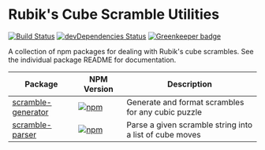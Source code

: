 # Rubik's Cube Scramble Utilities

[![Build Status](https://travis-ci.org/msrose/scramble-utils.svg?branch=master)](https://travis-ci.org/msrose/scramble-utils) [![devDependencies Status](https://david-dm.org/msrose/scramble-utils/dev-status.svg)](https://david-dm.org/msrose/scramble-utils?type=dev) [![Greenkeeper badge](https://badges.greenkeeper.io/msrose/scramble-utils.svg)](https://greenkeeper.io/)

A collection of npm packages for dealing with Rubik's cube scrambles. See the individual package README for documentation.

| Package | NPM Version | Description |
| --- | --- | --- |
| [scramble-generator](./packages/scramble-generator) | [![npm](https://img.shields.io/npm/v/scramble-generator.svg)](https://www.npmjs.com/package/scramble-generator) | Generate and format scrambles for any cubic puzzle |
| [scramble-parser](./packages/scramble-parser) | [![npm](https://img.shields.io/npm/v/scramble-parser.svg)](https://www.npmjs.com/package/scramble-parser) | Parse a given scramble string into a list of cube moves |
